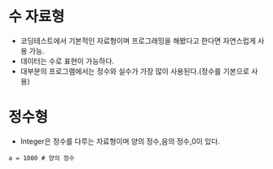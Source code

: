 # 수 자료형 

* 코딩테스트에서 기본적인 자료형이며 프로그래밍을 해봤다고 한다면 자연스럽게 사용 가능.
* 데이터는 수로 표현이 가능하다.
* 대부분의 프로그램에서는 정수와 실수가 가장 많이 사용된다.(정수를 기본으로 사용)

# 정수형

* Integer은 정수를 다루는 자료형이며 양의 정수,음의 정수,0이 있다. 

`a = 1000 # 양의 정수`




